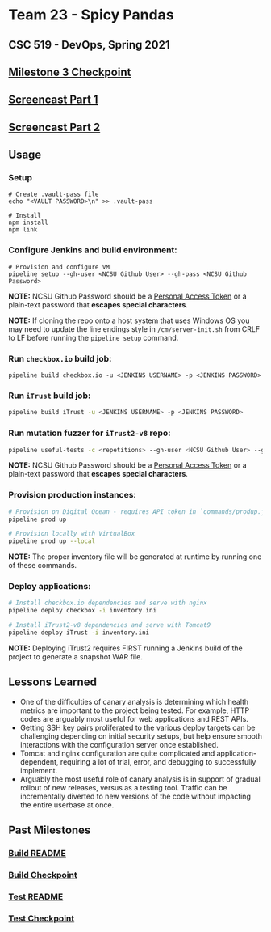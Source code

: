 # Team 23 - Spicy Pandas

## CSC 519 - DevOps, Spring 2021

## [Milestone 3 Checkpoint](CHECKPOINT.md)

## [Screencast Part 1](https://youtu.be/0VAVmI86ZRQ)
## [Screencast Part 2](https://youtu.be/yyDk95c6x-4)

## Usage

### Setup
```shell
# Create .vault-pass file
echo "<VAULT PASSWORD>\n" >> .vault-pass

# Install
npm install
npm link
```

### Configure Jenkins and build environment:

```shell
# Provision and configure VM
pipeline setup --gh-user <NCSU Github User> --gh-pass <NCSU Github Password>
```
**NOTE:** NCSU Github Password should be a [Personal Access Token](https://docs.github.com/en/github/authenticating-to-github/creating-a-personal-access-token) or a plain-text password that **escapes special characters**.

**NOTE:** If cloning the repo onto a host system that uses Windows OS you may need to update the line endings style in `/cm/server-init.sh` from CRLF to LF before running the `pipeline setup` command.

### Run `checkbox.io` build job:

```shell
pipeline build checkbox.io -u <JENKINS USERNAME> -p <JENKINS PASSWORD>
```

### Run `iTrust` build job:
```sh
pipeline build iTrust -u <JENKINS USERNAME> -p <JENKINS PASSWORD>
```

### Run mutation fuzzer for `iTrust2-v8` repo:
```sh
pipeline useful-tests -c <repetitions> --gh-user <NCSU Github User> --gh-pass <NCSU Github Password>
```
**NOTE:** NCSU Github Password should be a [Personal Access Token](https://docs.github.com/en/github/authenticating-to-github/creating-a-personal-access-token) or a plain-text password that **escapes special characters**.

### Provision production instances:
```sh
# Provision on Digital Ocean - requires API token in `commands/produp.js`
pipeline prod up

# Provision locally with VirtualBox
pipeline prod up --local
```
**NOTE:** The proper inventory file will be generated at runtime by running one of these commands.

### Deploy applications:
```sh
# Install checkbox.io dependencies and serve with nginx
pipeline deploy checkbox -i inventory.ini

# Install iTrust2-v8 dependencies and serve with Tomcat9
pipeline deploy iTrust -i inventory.ini
```
**NOTE:** Deploying iTrust2 requires FIRST running a Jenkins build of the project to generate a snapshot WAR file.

## Lessons Learned
* One of the difficulties of canary analysis is determining which health metrics are important to the project being tested. For example, HTTP codes are arguably most useful for web applications and REST APIs.
* Getting SSH key pairs proliferated to the various deploy targets can be challenging depending on initial security setups, but help ensure smooth interactions with the configuration server once established.
* Tomcat and nginx configuration are quite complicated and application-dependent, requiring a lot of trial, error, and debugging to successfully implement.
* Arguably the most useful role of canary analysis is in support of gradual rollout of new releases, versus as a testing tool. Traffic can be incrementally diverted to new versions of the code without impacting the entire userbase at once.

## Past Milestones
### [Build README](M1%20Docs/README.md)
### [Build Checkpoint](M1%20Docs/CHECKPOINT.md)
### [Test README](M2%20Docs/README.md)
### [Test Checkpoint](M2%20Docs/CHECKPOINT.md)
